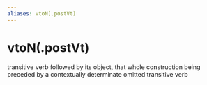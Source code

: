 ```yaml
---
aliases: vtoN(.postVt)
---
```

# vtoN(.postVt)

transitive verb followed by its object, that whole construction being preceded by a contextually determinate omitted transitive verb